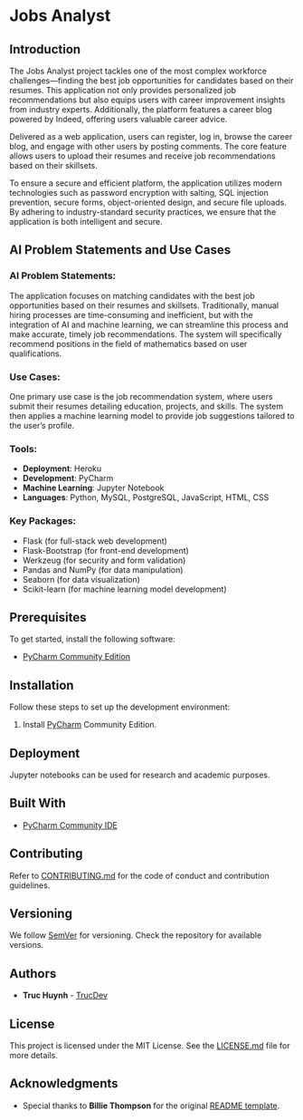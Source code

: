 # Jobs Analyst

## Introduction
The Jobs Analyst project tackles one of the most complex workforce challenges—finding the best job opportunities for candidates based on their resumes. This application not only provides personalized job recommendations but also equips users with career improvement insights from industry experts. Additionally, the platform features a career blog powered by Indeed, offering users valuable career advice.

Delivered as a web application, users can register, log in, browse the career blog, and engage with other users by posting comments. The core feature allows users to upload their resumes and receive job recommendations based on their skillsets.

To ensure a secure and efficient platform, the application utilizes modern technologies such as password encryption with salting, SQL injection prevention, secure forms, object-oriented design, and secure file uploads. By adhering to industry-standard security practices, we ensure that the application is both intelligent and secure.

## AI Problem Statements and Use Cases

### AI Problem Statements:
The application focuses on matching candidates with the best job opportunities based on their resumes and skillsets. Traditionally, manual hiring processes are time-consuming and inefficient, but with the integration of AI and machine learning, we can streamline this process and make accurate, timely job recommendations. The system will specifically recommend positions in the field of mathematics based on user qualifications.

### Use Cases:
One primary use case is the job recommendation system, where users submit their resumes detailing education, projects, and skills. The system then applies a machine learning model to provide job suggestions tailored to the user’s profile.

### Tools:
- **Deployment**: Heroku
- **Development**: PyCharm
- **Machine Learning**: Jupyter Notebook
- **Languages**: Python, MySQL, PostgreSQL, JavaScript, HTML, CSS

### Key Packages:
- Flask (for full-stack web development)
- Flask-Bootstrap (for front-end development)
- Werkzeug (for security and form validation)
- Pandas and NumPy (for data manipulation)
- Seaborn (for data visualization)
- Scikit-learn (for machine learning model development)

## Prerequisites
To get started, install the following software:
- [PyCharm Community Edition](https://www.jetbrains.com/help/pycharm/installation-guide.html)

## Installation
Follow these steps to set up the development environment:
1. Install [PyCharm](https://www.jetbrains.com/pycharm/download/#section=windows) Community Edition.

## Deployment
Jupyter notebooks can be used for research and academic purposes.

## Built With
- [PyCharm Community IDE](https://www.jetbrains.com/pycharm/download/#section=windows)

## Contributing
Refer to [CONTRIBUTING.md](CONTRIBUTING.md) for the code of conduct and contribution guidelines.

## Versioning
We follow [SemVer](http://semver.org/) for versioning. Check the repository for available versions.

## Authors
- **Truc Huynh** - [TrucDev](https://github.com/jackyhuynh)

## License
This project is licensed under the MIT License. See the [LICENSE.md](LICENSE.md) file for more details.

## Acknowledgments
- Special thanks to **Billie Thompson** for the original [README template](https://github.com/PurpleBooth).
